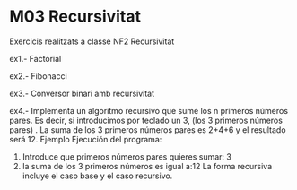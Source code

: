 # M03 Recursivitat 

   Exercicis realitzats a classe NF2 Recursivitat
   
   ex1.- Factorial
   
   ex2.- Fibonacci
   
   ex3.- Conversor binari amb recursivitat
   
   ex4.- Implementa un algoritmo recursivo que sume los n primeros números pares. Es decir, si introducimos por teclado un 3, (los 3   primeros números pares) . La suma de los 3 primeros números pares es 2+4+6 y el resultado será 12.
Ejemplo Ejecución del programa:
1. Introduce que primeros números pares quieres sumar: 3
2. la suma de los 3 primeros números es igual a:12
La forma recursiva incluye el caso base y el caso recursivo.
   
